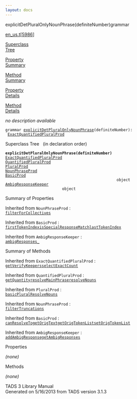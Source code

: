```yaml
---
layout: docs
---
```

<span class="title">explicitDetPluralOnlyNounPhrase(definiteNumber)</span><span class="type">grammar</span>

[en_us.t](../file/en_us.t.html)\[[5986](../source/en_us.t.html#5986)\]

[Superclass  
Tree](#_SuperClassTree_)

[Property  
Summary](#_PropSummary_)

[Method  
Summary](#_MethodSummary_)

[Property  
Details](#_Properties_)

[Method  
Details](#_Methods_)

<div class="fdesc">

*no description available*

`grammar `<span class="gramalt">[`explicitDetPluralOnlyNounPhrase`](../object/explicitDetPluralOnlyNounPhrase.html)`(definiteNumber)`</span>` :   `[`ExactQuantifiedPluralProd`](../object/ExactQuantifiedPluralProd.html)

</div>

<span id="_SuperClassTree_"></span>

<div class="mjhd">

<span class="hdln">Superclass Tree</span>   (in declaration order)

</div>

**`explicitDetPluralOnlyNounPhrase(definiteNumber)`**  
[`ExactQuantifiedPluralProd`](../object/ExactQuantifiedPluralProd.html)  
[`QuantifiedPluralProd`](../object/QuantifiedPluralProd.html)  
[`PluralProd`](../object/PluralProd.html)  
[`NounPhraseProd`](../object/NounPhraseProd.html)  
[`BasicProd`](../object/BasicProd.html)  
`                                                 object`  
[`AmbigResponseKeeper`](../object/AmbigResponseKeeper.html)  
`                         object`  
<span id="_PropSummary_"></span>

<div class="mjhd">

<span class="hdln">Summary of Properties</span>  

</div>









Inherited from `NounPhraseProd` :  
[`filterForCollectives`](../object/NounPhraseProd.html#filterForCollectives)

Inherited from `BasicProd` :  
[`firstTokenIndex`](../object/BasicProd.html#firstTokenIndex)[`isSpecialResponseMatch`](../object/BasicProd.html#isSpecialResponseMatch)[`lastTokenIndex`](../object/BasicProd.html#lastTokenIndex)

Inherited from `AmbigResponseKeeper` :  
[`ambigResponses_`](../object/AmbigResponseKeeper.html#ambigResponses_)

<span id="_MethodSummary_"></span>

<div class="mjhd">

<span class="hdln">Summary of Methods</span>  

</div>



Inherited from `ExactQuantifiedPluralProd` :  
[`getVerifyKeepers`](../object/ExactQuantifiedPluralProd.html#getVerifyKeepers)[`selectExactCount`](../object/ExactQuantifiedPluralProd.html#selectExactCount)

Inherited from `QuantifiedPluralProd` :  
[`getQuantity`](../object/QuantifiedPluralProd.html#getQuantity)[`resolveMainPhrase`](../object/QuantifiedPluralProd.html#resolveMainPhrase)[`resolveNouns`](../object/QuantifiedPluralProd.html#resolveNouns)

Inherited from `PluralProd` :  
[`basicPluralResolveNouns`](../object/PluralProd.html#basicPluralResolveNouns)

Inherited from `NounPhraseProd` :  
[`filterTruncations`](../object/NounPhraseProd.html#filterTruncations)

Inherited from `BasicProd` :  
[`canResolveTo`](../object/BasicProd.html#canResolveTo)[`getOrigText`](../object/BasicProd.html#getOrigText)[`getOrigTokenList`](../object/BasicProd.html#getOrigTokenList)[`setOrigTokenList`](../object/BasicProd.html#setOrigTokenList)

Inherited from `AmbigResponseKeeper` :  
[`addAmbigResponse`](../object/AmbigResponseKeeper.html#addAmbigResponse)[`getAmbigResponses`](../object/AmbigResponseKeeper.html#getAmbigResponses)

<span id="_Properties_"></span>

<div class="mjhd">

<span class="hdln">Properties</span>  

</div>

*(none)* <span id="_Methods_"></span>

<div class="mjhd">

<span class="hdln">Methods</span>  

</div>

*(none)*

<div class="ftr">

TADS 3 Library Manual  
Generated on 5/16/2013 from TADS version 3.1.3

</div>

